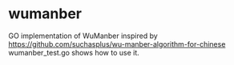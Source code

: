 # wumanber
GO implementation of WuManber inspired by https://github.com/suchasplus/wu-manber-algorithm-for-chinese
wumanber_test.go shows how to use it.


